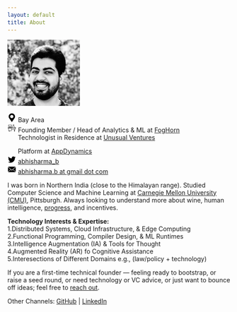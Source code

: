 ```yaml
---
layout: default
title: About
---
```


![](/assets/abhi_150.png)

![](/assets/loc.png) Bay Area  
![](/assets/work.png) Founding Member / Head of Analytics & ML at [FogHorn](https://www.foghorn.io/)  
&nbsp;&nbsp;&nbsp;&nbsp;&nbsp; Technologist in Residence at [Unusual Ventures](https://unusual.vc/abhi-sharma)

&nbsp;&nbsp;&nbsp;&nbsp;&nbsp; Platform at [AppDynamics](https://www.appdynamics.com)  
![](/assets/twtr.png) [abhisharma_b](https://twitter.com/abhisharma_b)  
![](/assets/mail.png) [abhisharma.b at gmail dot com](mailto:abhisharma.b@gmail.com)

I was born in Northern India (close to the Himalayan range). Studied Computer Science and Machine Learning at [Carnegie Mellon University (CMU)](https://www.cmu.edu/), Pittsburgh. Always looking to understand more about wine, human intelligence, [progress](https://youtu.be/6ZiQQ6Lalm0), and incentives.

**Technology Interests & Expertise:**  
1.Distributed Systems, Cloud Infrastructure, & Edge Computing    
2.Functional Programming, Compiler Design, & ML Runtimes    
3.Intelligence Augmentation (IA) & Tools for Thought  
4.Augmented Reality (AR) fo Cognitive Assistance  
5.Interesections of Different Domains e.g., (law/policy + technology)  

If you are a first-time technical founder — feeling ready to bootstrap, or raise a seed round, or need technology or VC advice, or just want to bounce off ideas; feel free to [reach out](mailto:abhi@unusual.vc).

Other Channels:
[GitHub](https://github.com/abhisharmab) | [LinkedIn](https://www.linkedin.com/in/abhishekbaburamsharma/)



